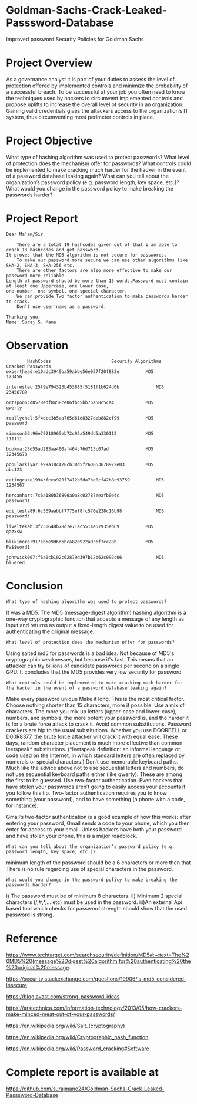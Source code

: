 # Goldman-Sachs-Crack-Leaked-Passsword-Database
Improved password Security Policies for Goldman Sachs


# Project Overview

As a governance analyst it is part of your duties to assess the level of protection offered by implemented controls and minimize the probability of a successful breach. To be successful at your job you often need to know the techniques used by hackers to circumvent implemented controls and propose uplifts to increase the overall level of security in an organization. Gaining valid credentials gives the attackers access to the organization’s IT system, thus circumventing most perimeter controls in place.


# Project Objective 

What type of hashing algorithm was used to protect passwords?
What level of protection does the mechanism offer for passwords?
What controls could be implemented to make cracking much harder for the hacker in the event of a password database leaking again?
What can you tell about the organization’s password policy (e.g. password length, key space, etc.)?
What would you change in the password policy to make breaking the passwords harder? 

# Project Report

	Dear Ma’am/Sir

		There are a total 19 hashcodes given out of that i am able to crack 13 hashcodes and get password. 
	It proves that the MD5 algorithm is not secure for passwords. 
		To make our password more secure we can use other algorithms like SHA-2, SHA-3, SHA-256 etc. 
		There are other factors are also more effective to make our password more reliable 
	Length of password should be more than 15 words.Password must contain at least one Uppercase, one Lower case,
	one number, one symbol, one special character.
		We can provide Two factor authentication to make passwords harder to crack.  
		Don’t use user name as a password.   

	Thanking you, 
	Name: Suraj S. Mane


# Observation 

			HashCodes                     	Security Algorithms         Cracked Passwords
	experthead:e10adc3949ba59abbe56e057f20f883e      	 MD5           		123456

	interestec:25f9e794323b453885f5181f1b624d0b          	 MD5           		23456789

	ortspoon:d8578edf8458ce06fbc5bb76a58c5ca4          	 MD5           		qwerty

	reallychel:5f4dcc3b5aa765d61d8327deb882cf99       	 MD5           		password

	simmson56:96e79218965eb72c92a549dd5a330112       	 MD5           		111111

	bookma:25d55ad283aa400af464c76d713c07ad         	 MD5           		12345678

	popularkiya7:e99a18c428cb38d5f260853678922e03   	 MD5           		abc123

	eatingcake1994:fcea920f7412b5da7be0cf42b8c93759     	 MD5           		1234567

	heroanhart:7c6a180b36896a0a8c02787eeafb0e4c          	 MD5           		password1

	edi_tesla89:6c569aabbf7775ef8fc570e228c16b98        	 MD5           		password!

	liveltekah:3f230640b78d7e71ac5514e57935eb69        	 MD5           		qazxsw

	blikimore:917eb5e9d6d6bca820922a0c6f7cc28b        	 MD5           		Pa$$word1

	johnwick007:f6a0cb102c62879d397b12b62c092c06        	 MD5           		bluered


# Conclusion 
	What type of hashing algorithm was used to protect passwords?
It was a MD5. The MD5 (message-digest algorithm) hashing algorithm is a one-way cryptographic function that accepts a message of any length as input and returns as output a fixed-length digest value to be used for authenticating the original message.

	What level of protection does the mechanism offer for passwords?
Using salted md5 for passwords is a bad idea. Not because of MD5's cryptographic weaknesses, but because it's fast. This means that an attacker can try billions of candidate passwords per second on a single GPU. It concludes that the MD5 provides very low security for password 

	What controls could be implemented to make cracking much harder for the hacker in the event of a password database leaking again?
Make every password unique
Make it long. This is the most critical factor. Choose nothing shorter than 15 characters, more if possible.
Use a mix of characters. The more you mix up letters (upper-case and lower-case), numbers, and symbols, the more potent your password is, and the harder it is for a brute force attack to crack it.
Avoid common substitutions. Password crackers are hip to the usual substitutions. Whether you use DOORBELL or D00R8377, the brute force attacker will crack it with equal ease. These days, random character placement is much more effective than common leetspeak* substitutions. (*leetspeak definition: an informal language or code used on the Internet, in which standard letters are often replaced by numerals or special characters.)
Don’t use memorable keyboard paths. Much like the advice above not to use sequential letters and numbers, do not use sequential keyboard paths either (like qwerty). These are among the first to be guessed.
Use two-factor authentication. Even hackers that have stolen your passwords aren’t going to easily access your accounts if you follow this tip. Two-factor authentication requires you to know something (your password), and to have something (a phone with a code, for instance).
 
Gmail’s two-factor authentication is a good example of how this works: after entering your password, Gmail sends a code to your phone, which you then enter for access to your email. Unless hackers have both your password and have stolen your phone, this is a major roadblock.

	What can you tell about the organization’s password policy (e.g. password length, key space, etc.)?
minimum length of the password should be a 6 characters or more then that
There is no rule regarding use of special characters in the password.
	
	What would you change in the password policy to make breaking the passwords harder? 
i) The password must be of minimum 8 characters.
ii) Minimum 2 special characters (/,#,*,... etc)  must be used in the    password.
iii)An external Api based tool which checks for password strength should show that the used password is strong.
 

# Reference 
https://www.techtarget.com/searchsecurity/definition/MD5#:~:text=The%20MD5%20(message%2Ddigest%20algorithm,for%20authenticating%20the%20original%20message. 

https://security.stackexchange.com/questions/19906/is-md5-considered-insecure 

https://blog.avast.com/strong-password-ideas 

https://arstechnica.com/information-technology/2013/05/how-crackers-make-minced-meat-out-of-your-passwords/ 

https://en.wikipedia.org/wiki/Salt_(cryptography)

https://en.wikipedia.org/wiki/Cryptographic_hash_function

https://en.wikipedia.org/wiki/Password_cracking#Software  


# Complete report is available at
https://github.com/surajmane24/Goldman-Sachs-Crack-Leaked-Passsword-Database 

